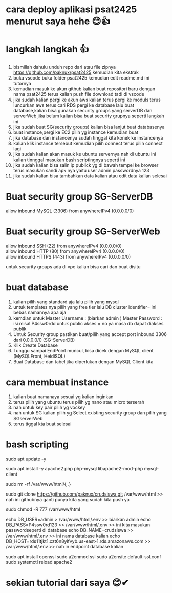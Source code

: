 # cara deploy aplikasi psat2425 menurut saya hehe 😊👍
# langkah langkah 👍

1. bismillah dahulu unduh repo dari atau file zipnya https://github.com/paknux/psat2425 kemudian kita ekstrak
2. buka vscode buka folder psat2425 kemudian edit readme.md ini tutornya
3. kemudian masuk ke akun github kalian buat repositori baru dengan nama psat2425 terus kalian push file download tadi di vscode
4. jika sudah kalian pergi ke akun aws kalian terus pergi ke moduls terus luncurkan aws terus cari RDS pergi ke database lalu buat database,kalian bisa gunakan security groups yang serverDB dan serverWeb jika belum kalian bisa buat security grupnya seperti langkah ini
5. jika sudah buat SG(security groups) kalian bisa lanjut buat databasenya
6. buat instance,pergi ke EC2 pilih yg instance kemudian buat
7. jika database dan instancenya sudah tinggal kita konek ke instancenya
8. kalian klik instance tersebut kemudian pilih connect terus pilih connect lagi
9. jika sudah kalian akan masuk ke ubuntu servernya nah di ubuntu ini kalian tinnggal masukan bash scriptingnya seperti ini
10. jika sudah kalian bisa salin ip publick yg di bawah tempel ke browser terus masukan sandi apk nya yaitu user admin passwordnya 123
11. jika sudah kalian bisa tambahkan data kalian atau edit data kalian selesai

# Buat security group SG-ServerDB
 allow inbound MySQL (3306) from anywhereIPv4 (0.0.0.0/0)

# Buat security group SG-ServerWeb
 allow inbound SSH (22) from anywhereIPv4 (0.0.0.0/0)  
 allow inbound HTTP (80) from anywhereIPv4 (0.0.0.0/0)  
 allow inbound HTTPS (443) from anywhereIPv4 (0.0.0.0/0)

 untuk security groups ada di vpc kalian bisa cari dan buat disitu

 # buat database
   1. kalian pilih yang standard aja lalu pilih yang mysql
   2. untuk templates nya pilih yang free tier lalu DB cluster identifier= ini bebas namannya apa aja
   3. kemdian untuk Master Username : (biarkan admin ) Master Password : isi misal P4ssw0rdd untuk public akses = no ya masa db dapat diakses publik
   4. Untuk Security group pastikan buat/pilih yang accept port inbound 3306 dari 0.0.0.0/0 (SG-ServerDB)
   5. Klik Create Database
   6. Tunggu sampai EndPoint muncul, bisa dicek dengan MySQL client (MySQLFront, HeidiSQL)
   7. Buat Database dan tabel jika diperlukan dengan MySQL Client kita

   
 # cara membuat instance
   1. kalian buat namanaya sesuai yg kalian inginkan
   2. terus pilih yang ubuntu terus pilih yg nano atau micro terserah
   3. nah untuk key pair pilih yg vockey
   4. nah untuk SG kalian pilih yg Select existing security group dan pilih yang SGserverWeb
   5. terus tiggal kta buat selesai

# bash scripting

sudo apt update -y

sudo apt install -y apache2 php php-mysql libapache2-mod-php mysql-client

sudo rm -rf /var/www/html/{_,._}

sudo git clone https://github.com/paknux/crudsiswa.git /var/www/html >> nah ini githubnya ganti punya kita yang sudah kita push ya

sudo chmod -R 777 /var/www/html

echo DB_USER=admin > /var/www/html/.env >> biarkan admin
echo DB_PASS=P4ssw0rd123 >> /var/www/html/.env >> ini kita masukan passwordseperti di database
echo DB_NAME=crudsiswa >> /var/www/html/.env >> ini nama database kalian
echo DB_HOST=rds11tjkt1.czt6n8ylfvyb.us-east-1.rds.amazonaws.com >> /var/www/html/.env >> nah in endpoint database kalian

sudo apt install openssl
sudo a2enmod ssl
sudo a2ensite default-ssl.conf
sudo systemctl reload apache2

# sekian tutorial dari saya 😊✔
